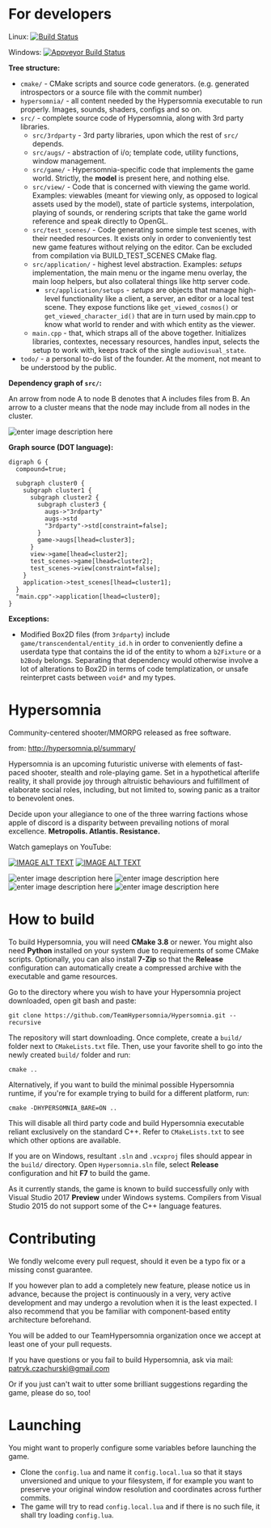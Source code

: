 # For developers

Linux: [![Build Status](https://travis-ci.org/TeamHypersomnia/Hypersomnia.svg?branch=master)](https://travis-ci.org/TeamHypersomnia/Hypersomnia)

Windows: [![Appveyor Build Status](https://ci.appveyor.com/api/projects/status/5aatwxv8hceaop56?svg=true)](https://ci.appveyor.com/project/geneotech/Hypersomnia)


**Tree structure:**

- ```cmake/``` - CMake scripts and source code generators. (e.g. generated introspectors or a source file with the commit number)
- ```hypersomnia/``` - all content needed by the Hypersomnia executable to run properly. Images, sounds, shaders, configs and so on. 
- ```src/``` - complete source code of Hypersomnia, along with 3rd party libraries.
  - ```src/3rdparty``` - 3rd party libraries, upon which the rest of ```src/``` depends.
  - ```src/augs/``` - abstraction of i/o; template code, utility functions, window management.
  - ```src/game/``` - Hypersomnia-specific code that implements the game world. Strictly, the **model** is present here, and nothing else.
  - ```src/view/``` - Code that is concerned with viewing the game world. Examples: viewables (meant for viewing only, as opposed to logical assets used by the model), state of particle systems, interpolation, playing of sounds, or rendering scripts that take the game world reference and speak directly to OpenGL.
  - ```src/test_scenes/``` - Code generating some simple test scenes, with their needed resources. It exists only in order to conveniently test new game features without relying on the editor. Can be excluded from compilation via BUILD_TEST_SCENES CMake flag.
  - ```src/application/``` - highest level abstraction. Examples: _setups_ implementation, the main menu or the ingame menu overlay, the main loop helpers, but also collateral things like http server code.
    - ```src/application/setups``` - _setups_ are objects that manage high-level functionality like a client, a server, an editor or a local test scene. They expose functions like ```get_viewed_cosmos()``` or ```get_viewed_character_id()``` that are in turn used by main.cpp to know what world to render and with which entity as the viewer.
  - ```main.cpp``` - that, which straps all of the above together. Initializes libraries, contextes, necessary resources, handles input, selects the setup to work with, keeps track of the single ```audiovisual_state```.
- ```todo/``` - a personal to-do list of the founder. At the moment, not meant to be understood by the public.

**Dependency graph of ```src/```:**

An arrow from node A to node B denotes that A includes files from B. An arrow to a cluster means that the node may include from all nodes in the cluster.

![enter image description here][2]

**Graph source (DOT language):**

```
digraph G {
  compound=true;

  subgraph cluster0 {
    subgraph cluster1 {
      subgraph cluster2 {
        subgraph cluster3 {
          augs->"3rdparty"
          augs->std
          "3rdparty"->std[constraint=false];
        }
        game->augs[lhead=cluster3];
      }
      view->game[lhead=cluster2];
      test_scenes->game[lhead=cluster2];
      test_scenes->view[constraint=false];
    }
    application->test_scenes[lhead=cluster1];
  }
  "main.cpp"->application[lhead=cluster0];
}
```
**Exceptions:**
- Modified Box2D files (from ```3rdparty```) include ```game/transcendental/entity_id.h``` in order to conveniently define a userdata type that contains the id of the entity to whom a ```b2Fixture``` or a ```b2Body``` belongs. Separating that dependency would otherwise involve a lot of alterations to Box2D in terms of code templatization, or unsafe reinterpret casts between ```void*``` and my types. 

# Hypersomnia
Community-centered shooter/MMORPG released as free software.

from: http://hypersomnia.pl/summary/

Hypersomnia is an upcoming futuristic universe with elements of fast-paced shooter, stealth and role-playing game.
Set in a hypothetical afterlife reality, it shall provide joy through altruistic behaviours and fulfillment of elaborate social roles,
including, but not limited to, sowing panic as a traitor to benevolent ones.



Decide upon your allegiance to one of the three warring factions whose apple of discord is a disparity between prevailing notions of moral excellence.
**Metropolis. Atlantis. Resistance.**

Watch gameplays on YouTube:

[![IMAGE ALT TEXT](http://img.youtube.com/vi/f0cHnds9UuU/0.jpg)](http://www.youtube.com/watch?v=f0cHnds9UuU "Video Title")
[![IMAGE ALT TEXT](http://img.youtube.com/vi/XsSKj6hJH0w/0.jpg)](http://www.youtube.com/watch?v=XsSKj6hJH0w "Video Title")

![enter image description here][1]
![enter image description here][8]
![enter image description here][3]
![enter image description here][4]

  [1]: http://hypersomnia.pl/pics/summary.png
  [8]: https://gifyu.com/images/16.main_menu_reup.png
  [3]: http://gifyu.com/images/23.light.png
  [4]: http://gifyu.com/images/30.smoke.png
  [2]: https://i.imgur.com/SzYA3BA.png

# How to build
To build Hypersomnia, you will need **CMake 3.8** or newer.
You might also need **Python** installed on your system due to requirements of some CMake scripts.
Optionally, you can also install **7-Zip** so that the **Release** configuration can automatically create a compressed archive with the executable and game resources. 

Go to the directory where you wish to have your Hypersomnia project downloaded,
open git bash and paste:

```
git clone https://github.com/TeamHypersomnia/Hypersomnia.git --recursive
```

The repository will start downloading. Once complete, create a ```build/``` folder next to ```CMakeLists.txt``` file. 
Then, use your favorite shell to go into the newly created ```build/``` folder and run:

```
cmake ..
```

Alternatively, if you want to build the minimal possible Hypersomnia runtime, if you're for example trying to build for a different platform, run:

```
cmake -DHYPERSOMNIA_BARE=ON ..
```
This will disable all third party code and build Hypersomnia executable reliant exclusively on the standard C++. Refer to ```CMakeLists.txt``` to see which other options are available.

If you are on Windows, resultant ```.sln``` and ```.vcxproj``` files should appear in the ```build/``` directory.
Open ```Hypersomnia.sln``` file, select **Release** configuration and hit **F7** to build the game.

As it currently stands, the game is known to build successfully only with Visual Studio 2017 **Preview** under Windows systems. Compilers from Visual Studio 2015 do not support some of the C++ language features.

# Contributing

We fondly welcome every pull request, should it even be a typo fix or a missing const guarantee.

If you however plan to add a completely new feature, please notice us in advance, because the project is continuously in a very, very active development and may undergo a revolution when it is the least expected.
I also recommend that you be familiar with component-based entity architecture beforehand.

You will be added to our TeamHypersomnia organization once we accept at least one of your pull requests.

If you have questions or you fail to build Hypersomnia, ask via mail: patryk.czachurski@gmail.com

Or if you just can't wait to utter some brilliant suggestions regarding the game, please do so, too!

# Launching

You might want to properly configure some variables before launching the game.
- Clone the ```config.lua``` and name it ```config.local.lua``` so that it stays unversioned and unique to your filesystem, if for example you want to preserve your original window resolution and coordinates across further commits.
- The game will try to read ```config.local.lua``` and if there is no such file, it shall try loading ```config.lua```.
